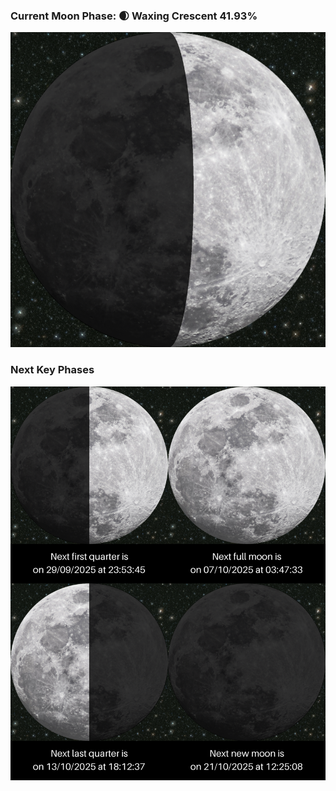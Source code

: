 ### Current Moon Phase: 🌒 Waxing Crescent 41.93%
![Moon Phase](moonphase.png)
### Next Key Phases
![Gallery](gallery.png)